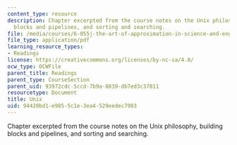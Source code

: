 ```yaml
---
content_type: resource
description: Chapter excerpted from the course notes on the Unix philosophy, building
  blocks and pipelines, and sorting and searching.
file: /media/courses/6-055j-the-art-of-approximation-in-science-and-engineering-spring-2008/94420bd1e9855c1e3ea4529eedec7903_feb15.pdf
file_type: application/pdf
learning_resource_types:
- Readings
license: https://creativecommons.org/licenses/by-nc-sa/4.0/
ocw_type: OCWFile
parent_title: Readings
parent_type: CourseSection
parent_uid: 93972cdc-5ccd-7b9a-8839-db7ed3c37011
resourcetype: Document
title: Unix
uid: 94420bd1-e985-5c1e-3ea4-529eedec7903
---
```

Chapter excerpted from the course notes on the Unix philosophy, building blocks and pipelines, and sorting and searching.